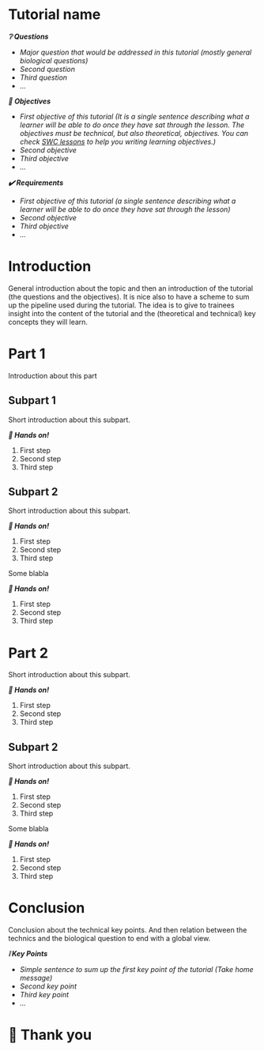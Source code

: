 Tutorial name
=============

***:grey_question: Questions***

- *Major question that would be addressed in this tutorial (mostly general biological questions)*
- *Second question*
- *Third question*
- *...*

***:dart: Objectives***

- *First objective of this tutorial (It is a single sentence describing what a learner will be able to do once they have sat through the lesson. The objectives must be technical, but also theoretical, objectives. You can check [SWC lessons](http://swcarpentry.github.io/instructor-training/19-lessons/) to help you writing learning objectives.)*
- *Second objective*
- *Third objective*
- *...*

***:heavy_check_mark: Requirements***

- *First objective of this tutorial (a single sentence describing what a learner will be able to do once they have sat through the lesson)*
- *Second objective*
- *Third objective*
- *...*

# Introduction

General introduction about the topic and then an introduction of the tutorial (the questions and the objectives). It is nice also to have a scheme to sum up the pipeline used during the tutorial. The idea is to give to trainees insight into the content of the tutorial and the (theoretical and technical) key concepts they will learn.

# Part 1

Introduction about this part

## Subpart 1

Short introduction about this subpart.

***:pencil: Hands on!***

1. First step
2. Second step
3. Third step

## Subpart 2

Short introduction about this subpart.

***:pencil: Hands on!***

1. First step
2. Second step
3. Third step

Some blabla

***:pencil: Hands on!***

1. First step
2. Second step
3. Third step

# Part 2

Short introduction about this subpart.

***:pencil: Hands on!***

1. First step
2. Second step
3. Third step

## Subpart 2

Short introduction about this subpart.

***:pencil: Hands on!***

1. First step
2. Second step
3. Third step

Some blabla

***:pencil: Hands on!***

1. First step
2. Second step
3. Third step

# Conclusion

Conclusion about the technical key points. And then relation between the technics and the biological question to end with a global view.

***:grey_exclamation: Key Points***

- *Simple sentence to sum up the first key point of the tutorial (Take home message)*
- *Second key point*
- *Third key point*
- *...*

# :clap: Thank you
